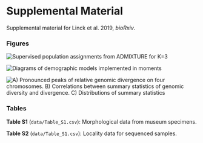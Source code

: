 # Supplemental Material

Supplemental material for Linck et al. 2019, *bioRxiv*.

### Figures

![ Supervised population assignments from `ADMIXTURE` for *K*=3](/Users/ethanlinck/Dropbox/syma_speciation/manuscript/figS1.png)   

![ Diagrams of demographic models implemented in `moments`](/Users/ethanlinck/Dropbox/syma_speciation/manuscript/figS2.png)   

![ A) Pronounced peaks of relative genomic divergence on four chromosomes. 
B) Correlations between summary statistics of genomic diversity and divergence. C) Distributions of summary statistics ](/Users/ethanlinck/Dropbox/syma_speciation/manuscript/figS3.png)   

### Tables

**Table S1** (`data/Table_S1.csv`): Morphological data from museum specimens.   

**Table S2** (`data/Table_S1.csv`): Locality data for sequenced samples.  